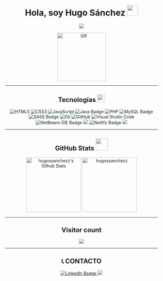 
# <div align="center"><b>Hola, soy Hugo Sánchez</b> <img src="https://media.giphy.com/media/hvRJCLFzcasrR4ia7z/giphy.gif" width="35"></div>

<p align="center">
  <a href="https://github.com/DenverCoder1/readme-typing-svg">
    <img src="https://readme-typing-svg.herokuapp.com?lines=Bienvenido+a+mi+Github;Estudiante+de+CFGS+Desarrollo+Web;Always%20learning%20new%20things&center=true&width=380&height=45">
  </a>
</p>

<p align="center">
  <img alt="GIF" height="160px" src="https://media.giphy.com/media/Ah3zHH7hvsSB2/giphy.gif" />
</p>

---

## <div align="center"> Tecnologías <img src="https://media2.giphy.com/media/QssGEmpkyEOhBCb7e1/giphy.gif?cid=ecf05e47a0n3gi1bfqntqmob8g9aid1oyj2wr3ds3mg700bl&rid=giphy.gif" width="25"></div>

<p align="center">
  <img src="https://img.shields.io/badge/HTML5%20-%23E34F26.svg?style=for-the-badge&logo=html5&logoColor=white" alt="HTML5">
  <img src="https://img.shields.io/badge/CSS%20-%231572B6.svg?style=for-the-badge&logo=css3&logoColor=white" alt="CSS3">
  <img src="https://img.shields.io/badge/JavaScript%20-%23F7DF1E.svg?style=for-the-badge&logo=javascript&logoColor=black" alt="JavaScript">
  <img src="https://img.shields.io/badge/java-%23ED8B00.svg?style=for-the-badge&logo=openjdk&logoColor=white" alt="Java Badge">
  <img src="https://img.shields.io/badge/PHP-777BB4?style=for-the-badge&logo=php&logoColor=white" alt="PHP">
  <img src="https://img.shields.io/badge/mysql-4479A1.svg?style=for-the-badge&logo=mysql&logoColor=white" alt="MySQL Badge">
  <img src="https://img.shields.io/badge/SASS-hotpink.svg?style=for-the-badge&logo=SASS&logoColor=white" alt="SASS Badge">
  <img src="https://img.shields.io/badge/git-%23F05033.svg?style=for-the-badge&logo=git&logoColor=white" alt="Git">
  <img src="https://img.shields.io/badge/github-%23121011.svg?style=for-the-badge&logo=github&logoColor=white" alt="GitHub">
  <img src="https://img.shields.io/badge/Visual%20Studio%20Code-0078d7.svg?style=for-the-badge&logo=visual-studio-code&logoColor=white" alt="Visual Studio Code">
  <img src="https://img.shields.io/badge/NetBeansIDE-1B6AC6.svg?style=for-the-badge&logo=apache-netbeans-ide&logoColor=white" alt="NetBeans IDE Badge">
  <img src="https://img.shields.io/badge/Xampp-F37623?style=for-the-badge&logo=xampp&logoColor=white">
  <img src="https://img.shields.io/badge/netlify-%23000000.svg?style=for-the-badge&logo=netlify&logoColor=#00C7B7" alt="Netlify Badge">
  <img src="https://img.shields.io/badge/Frontend%20Mentor-informational?style=for-the-badge&logo=frontendmentor">
</p>

---

## <div align="center"> GitHub Stats <img src="https://github.com/7oSkaaa/7oSkaaa/blob/main/Images/Statistics.gif?raw=true" width="40"></div>

<p align="center">
  <img height="180px" src="https://github-readme-stats.vercel.app/api/top-langs?username=hugossanchezz&show_icons=true&theme=dark&locale=es&layout=compact" alt="hugossanchezz's Github Stats">
  <img height="180px" src="https://github-readme-stats.vercel.app/api?username=hugossanchezz&show_icons=true&theme=dark&locale=es" alt="hugossanchezz">
</p>

---

## <div align="center"> Visitor count </div>

<p align="center">
  <img src="https://profile-counter.glitch.me/hugossanchezz/count.svg"/>
</p>

---

## <div align="center">📞 CONTACTO</div>

<p align="center">
  <a href="https://www.linkedin.com/in/hugossanchezz/">
    <img src="https://img.shields.io/badge/linkedin-%230077B5.svg?style=for-the-badge&logo=linkedin&logoColor=white" alt="LinkedIn Badge">
  </a>

  <a href="https://www.frontendmentor.io/profile/hugossanchezz">
    <img src="https://img.shields.io/badge/Frontend%20Mentor-informational?style=for-the-badge&logo=frontendmentor">
  </a>
</p>






